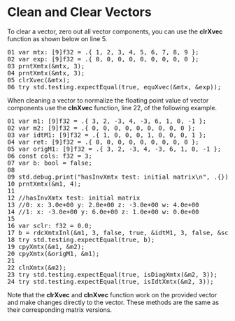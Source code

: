 # Clean and Clear Vectors

To clear a vector, zero out all vector components, you can use the <b>clrXvec</b> function as shown below on line 5.

<!-- //"XMTX: clrXmtx test" -->
<pre>
01 var mtx: [9]f32 = .{ 1, 2, 3, 4, 5, 6, 7, 8, 9 };
02 var exp: [9]f32 = .{ 0, 0, 0, 0, 0, 0, 0, 0, 0 };
03 prntXmtx(&mtx, 3);
04 prntXmtx(&mtx, 3);
05 clrXvec(&mtx);
06 try std.testing.expectEqual(true, equXvec(&mtx, &exp));
</pre>

When cleaning a vector to normalize the floating point value of vector components use the <b>clnXvec</b> function, line 22, of the following example.

<!-- //"XMTX: hasInvXmtx test" -->
<pre>
01 var m1: [9]f32 = .{ 3, 2, -3, 4, -3, 6, 1, 0, -1 };
02 var m2: [9]f32 = .{ 0, 0, 0, 0, 0, 0, 0, 0, 0 };
03 var idtM1: [9]f32 = .{ 1, 0, 0, 0, 1, 0, 0, 0, 1 };
04 var ret: [9]f32 = .{ 0, 0, 0, 0, 0, 0, 0, 0, 0 };
05 var origM1: [9]f32 = .{ 3, 2, -3, 4, -3, 6, 1, 0, -1 };
06 const cols: f32 = 3;
07 var b: bool = false;
08 
09 std.debug.print("hasInvXmtx test: initial matrix\n", .{});
10 prntXmtx(&m1, 4);
11 
12 //hasInvXmtx test: initial matrix
13 //0: x: 3.0e+00 y: 2.0e+00 z: -3.0e+00 w: 4.0e+00 
14 //1: x: -3.0e+00 y: 6.0e+00 z: 1.0e+00 w: 0.0e+00 
15 
16 var sclr: f32 = 0.0;
17 b = rdcXmtxInl(&m1, 3, false, true, &idtM1, 3, false, &sclr);
18 try std.testing.expectEqual(true, b);
19 cpyXmtx(&m1, &m2);
20 cpyXmtx(&origM1, &m1);
21 
22 clnXmtx(&m2);
23 try std.testing.expectEqual(true, isDiagXmtx(&m2, 3));
24 try std.testing.expectEqual(true, isIdtXmtx(&m2, 3));
</pre>

Note that the <b>clrXvec</b> and <b>clnXvec</b> function work on the provided vector and make changes directly to the vector. These methods are the same as their corresponding matrix versions.